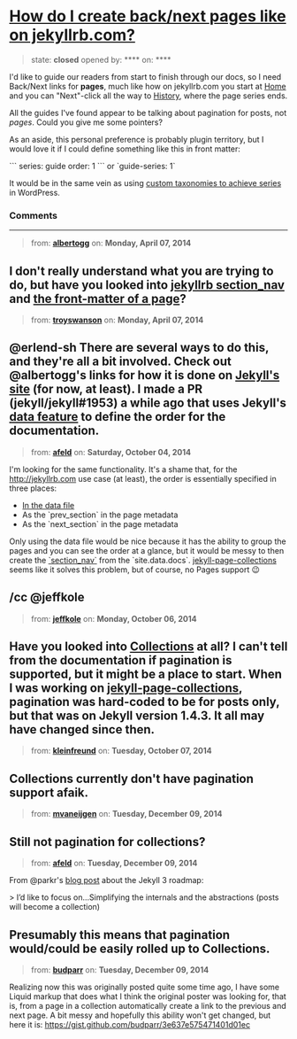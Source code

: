 # [How do I create back/next pages like on jekyllrb.com?](https://github.com/jekyll/jekyll-help/issues/12)

> state: **closed** opened by: **** on: ****

I&#x27;d like to guide our readers from start to finish through our docs, so I need Back/Next links for **pages**, much like how on jekyllrb.com you start at [Home](http://jekyllrb.com/docs/home/) and you can &quot;Next&quot;-click all the way to [History](http://jekyllrb.com/docs/history/), where the page series ends.

All the guides I&#x27;ve found appear to be talking about pagination for posts, not *pages*. Could you give me some pointers?

As an aside, this personal preference is probably plugin territory, but I would love it if I could define something like this in front matter:

&#x60;&#x60;&#x60;
series: guide
order: 1
&#x60;&#x60;&#x60;
or
&#x60;guide-series: 1&#x60;

It would be in the same vein as using [custom taxonomies to achieve series](http://wordpress.org/plugins/series/) in WordPress.

### Comments

---
> from: [**albertogg**](https://github.com/jekyll/jekyll-help/issues/12#issuecomment-39760325) on: **Monday, April 07, 2014**

I don&#x27;t really understand what you are trying to do, but have you looked into [jekyllrb section_nav](https://github.com/jekyll/jekyll/blob/gh-pages/_includes/section_nav.html) and [the front-matter of a page](https://github.com/jekyll/jekyll/blob/gh-pages/docs/installation.md)?
---
> from: [**troyswanson**](https://github.com/jekyll/jekyll-help/issues/12#issuecomment-39764826) on: **Monday, April 07, 2014**

@erlend-sh There are several ways to do this, and they&#x27;re all a bit involved. Check out @albertogg&#x27;s links for how it is done on [Jekyll&#x27;s site](http://jekyllrb.com) (for now, at least). I made a PR (jekyll/jekyll#1953) a while ago that uses Jekyll&#x27;s [data feature](http://jekyllrb.com/docs/datafiles/) to define the order for the documentation.
---
> from: [**afeld**](https://github.com/jekyll/jekyll-help/issues/12#issuecomment-57914785) on: **Saturday, October 04, 2014**

I&#x27;m looking for the same functionality. It&#x27;s a shame that, for the http://jekyllrb.com use case (at least), the order is essentially specified in three places:

* [In the data file](https://github.com/jekyll/jekyll/blob/592cee9596475c3fd85ce334d1832ee5339d8360/site/_data/docs.yml)
* As the &#x60;prev_section&#x60; in the page metadata
* As the &#x60;next_section&#x60; in the page metadata

Only using the data file would be nice because it has the ability to group the pages and you can see the order at a glance, but it would be messy to then create the [&#x60;section_nav&#x60;](https://github.com/jekyll/jekyll/blob/331247f96f1d885b1397c756dcd380caad76b5a7/_includes/section_nav.html) from the &#x60;site.data.docs&#x60;. [jekyll-page-collections](https://github.com/jeffkole/jekyll-page-collections) seems like it solves this problem, but of course, no Pages support :wink: 

/cc @jeffkole
---
> from: [**jeffkole**](https://github.com/jekyll/jekyll-help/issues/12#issuecomment-58043409) on: **Monday, October 06, 2014**

Have you looked into [Collections](http://jekyllrb.com/docs/collections/) at all? I can&#x27;t tell from the documentation if pagination is supported, but it might be a place to start.  When I was working on [jekyll-page-collections](https://github.com/jeffkole/jekyll-page-collections), pagination was hard-coded to be for posts only, but that was on Jekyll version 1.4.3.  It all may have changed since then.
---
> from: [**kleinfreund**](https://github.com/jekyll/jekyll-help/issues/12#issuecomment-58171106) on: **Tuesday, October 07, 2014**

Collections currently don&#x27;t have pagination support afaik.
---
> from: [**mvaneijgen**](https://github.com/jekyll/jekyll-help/issues/12#issuecomment-66279770) on: **Tuesday, December 09, 2014**

Still not pagination for collections? 
---
> from: [**afeld**](https://github.com/jekyll/jekyll-help/issues/12#issuecomment-66304416) on: **Tuesday, December 09, 2014**

From @parkr&#x27;s [blog post](https://byparker.com/blog/2014/jekyll-3-the-road-ahead/) about the Jekyll 3 roadmap:

&gt; I’d like to focus on...Simplifying the internals and the abstractions (posts will become a collection)

Presumably this means that pagination would/could be easily rolled up to Collections.
---
> from: [**budparr**](https://github.com/jekyll/jekyll-help/issues/12#issuecomment-66364394) on: **Tuesday, December 09, 2014**

Realizing now this was originally posted quite some time ago, I have some Liquid markup that does what I think the original poster was looking for, that is, from a page in a collection automatically create a link to the previous and next page. A bit messy and hopefully this ability won&#x27;t get changed, but here it is: https://gist.github.com/budparr/3e637e575471401d01ec
